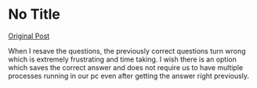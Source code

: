 # No Title

[Original Post](https://discourse.onlinedegree.iitm.ac.in/t/165959/196)

<p>When I resave the questions, the previously correct questions turn wrong which is extremely frustrating and time taking. I wish there is an option which saves the correct answer and does not require us to have multiple processes running in our pc even after getting the answer right previously.</p>